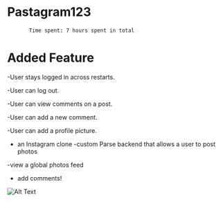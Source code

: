 # Pastagram123

           Time spent: 7 hours spent in total

# Added Feature

-User stays logged in across restarts.

-User can log out.

-User can view comments on a post.

-User can add a new comment.

-User can add a profile picture.

 - an Instagram clone 
 -custom Parse backend that allows a user to post photos

 -view a global photos feed

 - add comments!

![Alt Text](https://media.giphy.com/media/vFKqnCdLPNOKc/giphy.gif)



